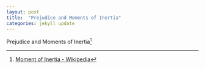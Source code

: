 ```yaml
---
layout: post
title:  "Prejudice and Moments of Inertia"
categories: jekyll update
---
```


Prejudice and Moments of Inertia[^1]

<!--more-->

[^1]: <a href="https://en.wikipedia.org/wiki/Moment_of_inertia">Moment of Inertia - Wikipedia</a>
